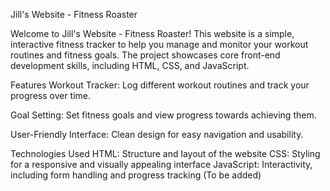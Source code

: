Jill's Website - Fitness Roaster

Welcome to Jill's Website - Fitness Roaster! 
This website is a simple, interactive fitness tracker to help you manage and monitor your workout routines and fitness goals. The project showcases core front-end development skills, including HTML, CSS, and JavaScript.

Features
Workout Tracker: Log different workout routines and track your progress over time.

Goal Setting: Set fitness goals and view progress towards achieving them.

User-Friendly Interface: Clean design for easy navigation and usability.

Technologies Used
HTML: Structure and layout of the website
CSS: Styling for a responsive and visually appealing interface
JavaScript: Interactivity, including form handling and progress tracking (To be added)


